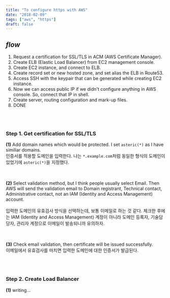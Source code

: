 ```yaml
---
title: "To configure https with AWS"
date: "2018-02-09"
tags: ["aws", "https"]
draft: false
---
```


## _flow_

1. Request a certification for SSL/TLS in ACM (AWS Certificate Manager).
2. Create ELB (Elastic Load Balancer) from EC2 management console.
3. Create EC2 instance, and connect to ELB.
4. Create record set or new hosted zone, and set alias the ELB in Route53.
5. Access SSH with the keypair that can be generated while creating EC2 instance.
6. Now we can access public IP if we didn't configure anything in AWS console. So, connect that IP in shell.
7. Create server, routing configuration and mark-up files.
8. DONE

<br><br>

### Step 1. Get certification for SSL/TLS

**(1)** Add domain names which would be protected. I set `asteric(*)` as I have similiar domains.
<br>
인증서를 적용할 도메인을 입력한다. 나는 `*.example.com`처럼 동일한 형식의 도메인이 있었기에 `asteric(*)`을 지정했다.

<br><br>
**(2)** Select validation method, but I think people usually select Email. Then AWS will send the validation email to Domain registrant, Technical contact, Administrative contact, not an IAM (Identity and Access Management) account.
<br><br>
입력한 도메인의 유효검사 방식을 선택하는데, 보통 이메일로 하는 것 같다. 체크한 후에는 IAM (Identity and Access Management) 계정이 아니라 도메인 등록자, 기술담당자, 관리자 계정으로 이메일이 발송되니까 유의하자.

<br><br>
**(3)** Check email validation, then certificate will be issued successfully.
<br>
이메일에서 유효검사를 마치면 입력한 도메인에 대한 인증서가 발급된다.

<br><br>

### Step 2. Create Load Balancer

**(1)** writing...
